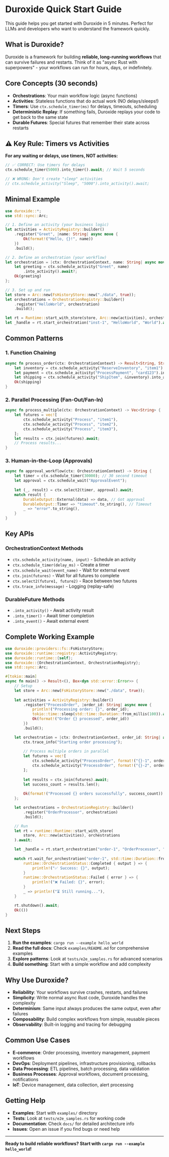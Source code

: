 # Duroxide Quick Start Guide

This guide helps you get started with Duroxide in 5 minutes. Perfect for LLMs and developers who want to understand the framework quickly.

## What is Duroxide?

Duroxide is a framework for building **reliable, long-running workflows** that can survive failures and restarts. Think of it as "async Rust with superpowers" - your workflows can run for hours, days, or indefinitely.

## Core Concepts (30 seconds)

- **Orchestrations**: Your main workflow logic (async functions)
- **Activities**: Stateless functions that do actual work (NO delays/sleeps!)
- **Timers**: Use `ctx.schedule_timer(ms)` for delays, timeouts, scheduling
- **Deterministic Replay**: If something fails, Duroxide replays your code to get back to the same state
- **Durable Futures**: Special futures that remember their state across restarts

## ⚠️ Key Rule: Timers vs Activities

**For any waiting or delays, use timers, NOT activities:**

```rust
// ✅ CORRECT: Use timers for delays
ctx.schedule_timer(5000).into_timer().await; // Wait 5 seconds

// ❌ WRONG: Don't create "sleep" activities
// ctx.schedule_activity("Sleep", "5000").into_activity().await;
```

## Minimal Example

```rust
use duroxide::*;
use std::sync::Arc;

// 1. Define an activity (your business logic)
let activities = ActivityRegistry::builder()
    .register("Greet", |name: String| async move {
        Ok(format!("Hello, {}!", name))
    })
    .build();

// 2. Define an orchestration (your workflow)
let orchestration = |ctx: OrchestrationContext, name: String| async move {
    let greeting = ctx.schedule_activity("Greet", name)
        .into_activity().await?;
    Ok(greeting)
};

// 3. Set up and run
let store = Arc::new(FsHistoryStore::new("./data", true));
let orchestrations = OrchestrationRegistry::builder()
    .register("HelloWorld", orchestration)
    .build();

let rt = Runtime::start_with_store(store, Arc::new(activities), orchestrations).await;
let _handle = rt.start_orchestration("inst-1", "HelloWorld", "World").await?;
```

## Common Patterns

### 1. Function Chaining
```rust
async fn process_order(ctx: OrchestrationContext) -> Result<String, String> {
    let inventory = ctx.schedule_activity("ReserveInventory", "item1").into_activity().await?;
    let payment = ctx.schedule_activity("ProcessPayment", "card123").into_activity().await?;
    let shipping = ctx.schedule_activity("ShipItem", &inventory).into_activity().await?;
    Ok(shipping)
}
```

### 2. Parallel Processing (Fan-Out/Fan-In)
```rust
async fn process_multiple(ctx: OrchestrationContext) -> Vec<String> {
    let futures = vec![
        ctx.schedule_activity("Process", "item1"),
        ctx.schedule_activity("Process", "item2"),
        ctx.schedule_activity("Process", "item3"),
    ];
    let results = ctx.join(futures).await;
    // Process results...
}
```

### 3. Human-in-the-Loop (Approvals)
```rust
async fn approval_workflow(ctx: OrchestrationContext) -> String {
    let timer = ctx.schedule_timer(30000); // 30 second timeout
    let approval = ctx.schedule_wait("ApprovalEvent");
    
    let (_, result) = ctx.select2(timer, approval).await;
    match result {
        DurableOutput::External(data) => data, // Got approval
        DurableOutput::Timer => "timeout".to_string(), // Timeout
        _ => "error".to_string(),
    }
}
```

## Key APIs

### OrchestrationContext Methods
- `ctx.schedule_activity(name, input)` - Schedule an activity
- `ctx.schedule_timer(delay_ms)` - Create a timer
- `ctx.schedule_wait(event_name)` - Wait for external event
- `ctx.join(futures)` - Wait for all futures to complete
- `ctx.select2(future1, future2)` - Race between two futures
- `ctx.trace_info(message)` - Logging (replay-safe)

### DurableFuture Methods
- `.into_activity()` - Await activity result
- `.into_timer()` - Await timer completion
- `.into_event()` - Await external event

## Complete Working Example

```rust
use duroxide::providers::fs::FsHistoryStore;
use duroxide::runtime::registry::ActivityRegistry;
use duroxide::runtime::{self};
use duroxide::{OrchestrationContext, OrchestrationRegistry};
use std::sync::Arc;

#[tokio::main]
async fn main() -> Result<(), Box<dyn std::error::Error>> {
    // Setup
    let store = Arc::new(FsHistoryStore::new("./data", true));
    
    let activities = ActivityRegistry::builder()
        .register("ProcessOrder", |order_id: String| async move {
            println!("Processing order: {}", order_id);
            tokio::time::sleep(std::time::Duration::from_millis(100)).await;
            Ok(format!("Order {} processed", order_id))
        })
        .build();

    let orchestration = |ctx: OrchestrationContext, order_id: String| async move {
        ctx.trace_info("Starting order processing");
        
        // Process multiple orders in parallel
        let futures = vec![
            ctx.schedule_activity("ProcessOrder", format!("{}-1", order_id)),
            ctx.schedule_activity("ProcessOrder", format!("{}-2", order_id)),
        ];
        
        let results = ctx.join(futures).await;
        let success_count = results.len();
        
        Ok(format!("Processed {} orders successfully", success_count))
    };

    let orchestrations = OrchestrationRegistry::builder()
        .register("OrderProcessor", orchestration)
        .build();

    // Run
    let rt = runtime::Runtime::start_with_store(
        store, Arc::new(activities), orchestrations
    ).await;

    let _handle = rt.start_orchestration("order-1", "OrderProcessor", "ORDER-123").await?;
    
    match rt.wait_for_orchestration("order-1", std::time::Duration::from_secs(5)).await? {
        runtime::OrchestrationStatus::Completed { output } => {
            println!("✅ Success: {}", output);
        }
        runtime::OrchestrationStatus::Failed { error } => {
            println!("❌ Failed: {}", error);
        }
        _ => println!("⏳ Still running..."),
    }

    rt.shutdown().await;
    Ok(())
}
```

## Next Steps

1. **Run the examples**: `cargo run --example hello_world`
2. **Read the full docs**: Check `examples/README.md` for comprehensive examples
3. **Explore patterns**: Look at `tests/e2e_samples.rs` for advanced scenarios
4. **Build something**: Start with a simple workflow and add complexity

## Why Use Duroxide?

- **Reliability**: Your workflows survive crashes, restarts, and failures
- **Simplicity**: Write normal async Rust code, Duroxide handles the complexity
- **Determinism**: Same input always produces the same output, even after failures
- **Composability**: Build complex workflows from simple, reusable pieces
- **Observability**: Built-in logging and tracing for debugging

## Common Use Cases

- **E-commerce**: Order processing, inventory management, payment workflows
- **DevOps**: Deployment pipelines, infrastructure provisioning, rollbacks
- **Data Processing**: ETL pipelines, batch processing, data validation
- **Business Processes**: Approval workflows, document processing, notifications
- **IoT**: Device management, data collection, alert processing

## Getting Help

- **Examples**: Start with `examples/` directory
- **Tests**: Look at `tests/e2e_samples.rs` for working code
- **Documentation**: Check `docs/` for detailed architecture info
- **Issues**: Open an issue if you find bugs or need help

---

**Ready to build reliable workflows? Start with `cargo run --example hello_world`!**
